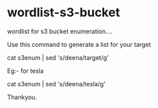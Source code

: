 # wordlist-s3-bucket
wordlist for s3 bucket enumeration....

Use this command to generate a list for your target

cat s3enum | sed 's/deena/target/g' 

Eg:- for tesla

cat s3enum | sed 's/deena/tesla/g'

Thankyou.
